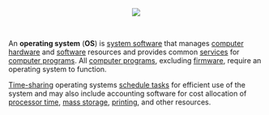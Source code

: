 <p align="center">
<img src="https://i.gyazo.com/f1a3fe3cf76951f9f6754637e8c6f4f5.png">
<p/>

<br>
<p>An <b>operating system</b> (<b>OS</b>) is <a href="https://en.wikipedia.org/wiki/System_software" title="System software">system software</a> that manages <a href="https://en.wikipedia.org/wiki/Computer_hardware" title="Computer hardware">computer hardware</a> and <a href="https://en.wikipedia.org/wiki/Computer_software" class="mw-redirect" title="Computer software">software</a> resources and provides common <a href="https://en.wikipedia.org/wiki/Operating_system_services" class="mw-redirect" title="Operating system services">services</a> for <a href="https://en.wikipedia.org/wiki/Computer_program" title="Computer program">computer programs</a>. All <a href="https://en.wikipedia.org/wiki/Computer_program" title="Computer program">computer programs</a>, excluding <a href="https://en.wikipedia.org/wiki/Firmware" title="Firmware">firmware</a>, require an operating system to function.</p>
<p><a href="https://en.wikipedia.org/wiki/Time-sharing" title="Time-sharing">Time-sharing</a> operating systems <a href="https://en.wikipedia.org/wiki/Scheduler_(computing)" class="mw-redirect" title="Scheduler (computing)">schedule tasks</a> for efficient use of the system and may also include accounting software for cost allocation of <a href="https://en.wikipedia.org/wiki/Processor_time" class="mw-redirect" title="Processor time">processor time</a>, <a href="https://en.wikipedia.org/wiki/Mass_storage" title="Mass storage">mass storage</a>, <a href="https://en.wikipedia.org/wiki/Printer_(computing)" title="Printer (computing)">printing</a>, and other resources.</p>
